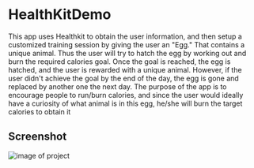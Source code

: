 # HealthKitDemo

This app uses Healthkit to obtain the user information, and then setup a customized training session by giving the user an "Egg."
That contains a unique animal. Thus the user will try to hatch the egg by working out and burn the required calories goal.
Once the goal is reached, the egg is hatched, and the user is rewarded with a unique animal. However, if the user didn't achieve
the goal by the end of the day, the egg is gone and replaced by another one the next day.
The purpose of the app is to encourage people to run/burn calories, and since the user would ideally have a curiosity of what animal
is in this egg, he/she will burn the target calories to obtain it

## Screenshot

  ![image of project](https://i.imgur.com/HNaNoqm.png)
